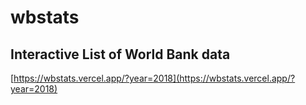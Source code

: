 # wbstats

## Interactive List of World Bank data

[https://wbstats.vercel.app/?year=2018](https://wbstats.vercel.app/?year=2018)
